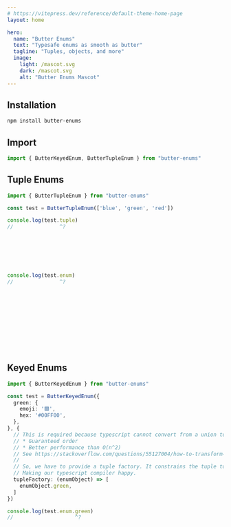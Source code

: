 ```yaml
---
# https://vitepress.dev/reference/default-theme-home-page
layout: home

hero:
  name: "Butter Enums"
  text: "Typesafe enums as smooth as butter"
  tagline: "Tuples, objects, and more"
  image:
    light: /mascot.svg
    dark: /mascot.svg
    alt: "Butter Enums Mascot"
---
```



## Installation

```sh
npm install butter-enums
```

## Import

```ts
import { ButterKeyedEnum, ButterTupleEnum } from "butter-enums"
```


## Tuple Enums
```ts twoslash
import { ButterTupleEnum } from "butter-enums"

const test = ButterTupleEnum(['blue', 'green', 'red'])

console.log(test.tuple)
//               ^?







console.log(test.enum)
//               ^?
```
<br />
<br />
<br />
<br />
<br />
<br />
<br />
<br />


## Keyed Enums
```ts twoslash
import { ButterKeyedEnum } from "butter-enums"

const test = ButterKeyedEnum({
  green: {
    emoji: '🟩',
    hex: '#00FF00',
  },
}, {
  // This is required because typescript cannot convert from a union to a tuple with
  // * Guaranteed order
  // * Better performance than O(n^2)
  // See https://stackoverflow.com/questions/55127004/how-to-transform-union-type-to-tuple-type
  //
  // So, we have to provide a tuple factory. It constrains the tuple to make sure you're not missing any values.
  // Making our typescript compiler happy.
  tupleFactory: (enumObject) => [
    enumObject.green,
  ]
})

console.log(test.enum.green)
//                    ^?
```

<br />
<br />
<br />
<br />
<br />
<br />
